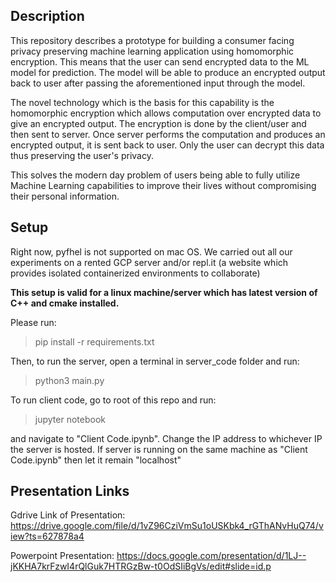 ## Description

This repository describes a prototype for building a consumer facing privacy preserving machine learning application using homomorphic encryption. This means that the user can send encrypted data to the ML model for prediction. The model will be able to produce an encrypted output back to user after passing the aforementioned input through the model. 

The novel technology which is the basis for this capability is the homomorphic encryption which allows computation over encrypted data to give an encrypted output. The encryption is done by the client/user and then sent to server. Once server performs the computation and produces an encrypted output, it is sent back to user. Only the user can decrypt this data thus preserving the user's privacy.

This solves the modern day problem of users being able to fully utilize Machine Learning capabilities to improve their lives without compromising their personal information.

## Setup

Right now, pyfhel is not supported on mac OS. We carried out all our experiments on a rented GCP server and/or repl.it (a website which provides isolated containerized environments to collaborate)

**This setup is valid for a linux machine/server which has latest version of C++ and cmake installed.**

Please run:
> pip install -r requirements.txt

Then, to run the server, open a terminal in server_code folder and run:
> python3 main.py

To run client code, go to root of this repo and run:
> jupyter notebook

and navigate to "Client Code.ipynb". Change the IP address to whichever IP the server is hosted. If server is running on the same machine as "Client Code.ipynb" then let it remain "localhost"

## Presentation Links

Gdrive Link of Presentation: https://drive.google.com/file/d/1vZ96CziVmSu1oUSKbk4_rGThANvHuQ74/view?ts=627878a4 

Powerpoint Presentation: https://docs.google.com/presentation/d/1LJ--jKKHA7krFzwI4rQlGuk7HTRGzBw-t0OdSIiBgVs/edit#slide=id.p 
